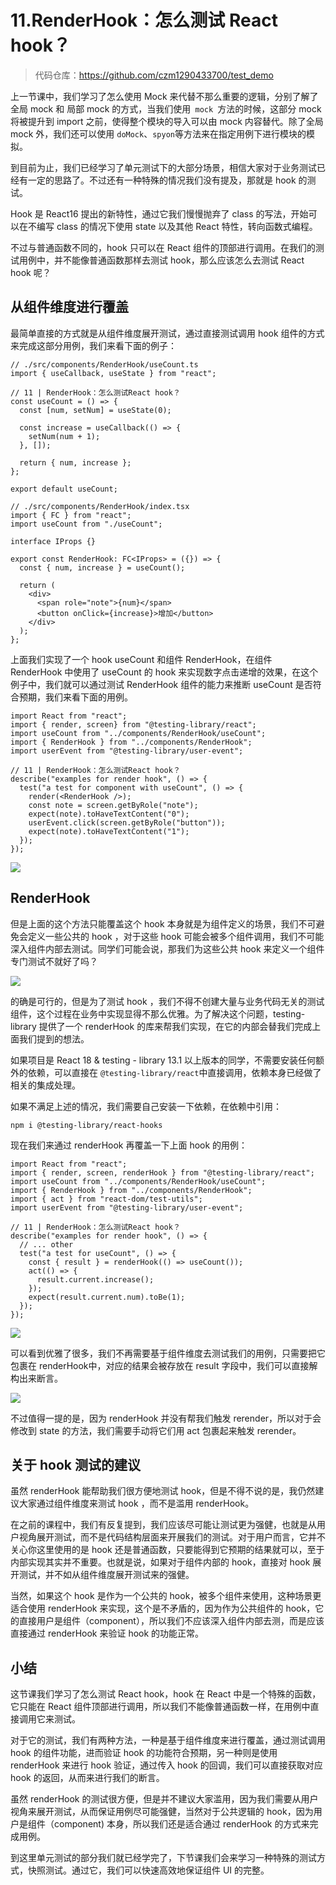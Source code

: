# 11.RenderHook：怎么测试 React hook？

> 代码仓库：https://github.com/czm1290433700/test_demo

上一节课中，我们学习了怎么使用 Mock 来代替不那么重要的逻辑，分别了解了全局 mock 和 局部 mock 的方式，当我们使用`  mock  `方法的时候，这部分 mock 将被提升到 import 之前，使得整个模块的导入可以由 mock 内容替代。除了全局 mock 外，我们还可以使用 `doMock`、`spyon`等方法来在指定用例下进行模块的模拟。

到目前为止，我们已经学习了单元测试下的大部分场景，相信大家对于业务测试已经有一定的思路了。不过还有一种特殊的情况我们没有提及，那就是 hook 的测试。

Hook 是 React16 提出的新特性，通过它我们慢慢抛弃了 class 的写法，开始可以在不编写 class 的情况下使用 state 以及其他 React 特性，转向函数式编程。

不过与普通函数不同的，hook 只可以在 React 组件的顶部进行调用。在我们的测试用例中，并不能像普通函数那样去测试 hook，那么应该怎么去测试 React hook 呢？

## 从组件维度进行覆盖

最简单直接的方式就是从组件维度展开测试，通过直接测试调用 hook 组件的方式来完成这部分用例，我们来看下面的例子：

```
// ./src/components/RenderHook/useCount.ts
import { useCallback, useState } from "react";

// 11 | RenderHook：怎么测试React hook？
const useCount = () => {
  const [num, setNum] = useState(0);

  const increase = useCallback(() => {
    setNum(num + 1);
  }, []);

  return { num, increase };
};

export default useCount;
```

```
// ./src/components/RenderHook/index.tsx
import { FC } from "react";
import useCount from "./useCount";

interface IProps {}

export const RenderHook: FC<IProps> = ({}) => {
  const { num, increase } = useCount();

  return (
    <div>
      <span role="note">{num}</span>
      <button onClick={increase}>增加</button>
    </div>
  );
};
```

上面我们实现了一个 hook useCount 和组件 RenderHook，在组件 RenderHook 中使用了 useCount 的 hook 来实现数字点击递增的效果，在这个例子中，我们就可以通过测试 RenderHook 组件的能力来推断 useCount 是否符合预期，我们来看下面的用例。

```
import React from "react";
import { render, screen} from "@testing-library/react";
import useCount from "../components/RenderHook/useCount";
import { RenderHook } from "../components/RenderHook";
import userEvent from "@testing-library/user-event";

// 11 | RenderHook：怎么测试React hook？
describe("examples for render hook", () => {
  test("a test for component with useCount", () => {
    render(<RenderHook />);
    const note = screen.getByRole("note");
    expect(note).toHaveTextContent("0");
    userEvent.click(screen.getByRole("button"));
    expect(note).toHaveTextContent("1");
  });
});
```

![](./images/bf696e34475849999b9ddc65171ef788~tplv-k3u1fbpfcp-zoom-1.image.png)

## RenderHook

但是上面的这个方法只能覆盖这个 hook 本身就是为组件定义的场景，我们不可避免会定义一些公共的 hook ，对于这些 hook 可能会被多个组件调用，我们不可能深入组件内部去测试。同学们可能会说，那我们为这些公共 hook 来定义一个组件专门测试不就好了吗？

![](./images/ee3cf3300cfb43cf979fc029d7578891~tplv-k3u1fbpfcp-zoom-1.image.png)

的确是可行的，但是为了测试 hook ，我们不得不创建大量与业务代码无关的测试组件，这个过程在业务中实现显得不那么优雅。为了解决这个问题，testing-library 提供了一个 renderHook 的库来帮我们实现，在它的内部会替我们完成上面我们提到的想法。

如果项目是 React 18 & testing - library 13.1 以上版本的同学，不需要安装任何额外的依赖，可以直接在 `@testing-library/react`中直接调用，依赖本身已经做了相关的集成处理。

如果不满足上述的情况，我们需要自己安装一下依赖，在依赖中引用：

```
npm i @testing-library/react-hooks
```

现在我们来通过 renderHook 再覆盖一下上面 hook 的用例：

```
import React from "react";
import { render, screen, renderHook } from "@testing-library/react";
import useCount from "../components/RenderHook/useCount";
import { RenderHook } from "../components/RenderHook";
import { act } from "react-dom/test-utils";
import userEvent from "@testing-library/user-event";

// 11 | RenderHook：怎么测试React hook？
describe("examples for render hook", () => {
  // ... other
  test("a test for useCount", () => {
    const { result } = renderHook(() => useCount());
    act(() => {
      result.current.increase();
    });
    expect(result.current.num).toBe(1);
  });
});
```

![](./images/88d09645f34442a2901bc10729583b44~tplv-k3u1fbpfcp-zoom-1.image.png)

可以看到优雅了很多，我们不再需要基于组件维度去测试我们的用例，只需要把它包裹在 renderHook中，对应的结果会被存放在 result 字段中，我们可以直接解构出来断言。

![](./images/a82baa0ef21b4bbd8826307e776f2b7a~tplv-k3u1fbpfcp-zoom-1.image.png)

不过值得一提的是，因为 renderHook 并没有帮我们触发 rerender，所以对于会修改到 state 的方法，我们需要手动将它们用 act 包裹起来触发 rerender。

## 关于 hook 测试的建议

虽然 renderHook 能帮助我们很方便地测试 hook，但是不得不说的是，我仍然建议大家通过组件维度来测试 hook ，而不是滥用 renderHook。

在之前的课程中，我们有反复提到，我们应该尽可能让测试更为强健，也就是从用户视角展开测试，而不是代码结构层面来开展我们的测试。对于用户而言，它并不关心你这里使用的是 hook 还是普通函数，只要能得到它预期的结果就可以，至于内部实现其实并不重要。也就是说，如果对于组件内部的 hook，直接对 hook 展开测试，并不如从组件维度展开测试来的强健。

当然，如果这个 hook 是作为一个公共的 hook，被多个组件来使用，这种场景更适合使用 renderHook 来实现，这个是不矛盾的，因为作为公共组件的 hook，它的直接用户是组件（component），所以我们不应该深入组件内部去测，而是应该直接通过 renderHook 来验证 hook 的功能正常。

## 小结

这节课我们学习了怎么测试 React hook，hook 在 React 中是一个特殊的函数，它只能在 React 组件顶部进行调用，所以我们不能像普通函数一样，在用例中直接调用它来测试。

对于它的测试，我们有两种方法，一种是基于组件维度来进行覆盖，通过测试调用 hook 的组件功能，进而验证 hook 的功能符合预期，另一种则是使用 renderHook 来进行 hook 验证，通过传入 hook 的回调，我们可以直接获取对应 hook 的返回，从而来进行我们的断言。

虽然 renderHook 的测试很方便，但是并不建议大家滥用，因为我们需要从用户视角来展开测试，从而保证用例尽可能强健，当然对于公共逻辑的 hook，因为用户是组件（component) 本身，所以我们还是适合通过 renderHook 的方式来完成用例。

到这里单元测试的部分我们就已经学完了，下节课我们会来学习一种特殊的测试方式，快照测试。通过它，我们可以快速高效地保证组件 UI 的完整。